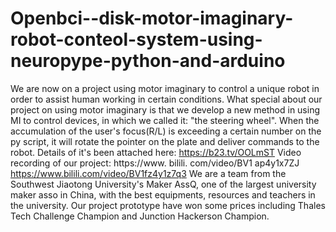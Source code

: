 # Openbci--disk-motor-imaginary-robot-conteol-system-using-neuropype-python-and-arduino
We are now on a project using motor imaginary to control a unique robot in order to assist human working in certain conditions. What special about our project on using motor imaginary is that we develop a new method in using MI to control devices, in which we called it: "the steering wheel". When the accumulation of the user's focus(R/L) is exceeding a certain number on the py script, it will rotate the pointer on the plate and deliver commands to the robot. Details of it's been attached here: https://b23.tv/OOLmST Video recording of our project:  https://www. bilili. com/video/BV1 ap4y1x7ZJ https://www.bilili.com/video/BV1fz4y1z7q3 We are a team from the Southwest Jiaotong University's Maker AssQ, one of the largest university maker asso in China, with the best equipments, resources and teachers in the university. Our project prototype have won some prices including Thales Tech Challenge Champion and Junction Hackerson Champion.
